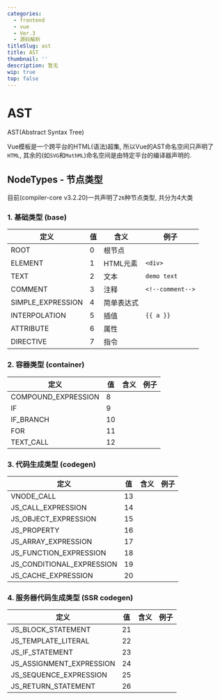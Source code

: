 ```yaml
---
categories:
  - frontend
  - vue
  - Ver.3
  - 源码解析
titleSlug: ast
title: AST
thumbnail: ''
description: 暂无
wip: true
top: false
---
```

# AST

AST(Abstract Syntax Tree)

Vue模板是一个跨平台的HTML(语法)超集, 所以Vue的AST命名空间只声明了`HTML`, 其余的(如`SVG`和`MathML`)命名空间是由特定平台的编译器声明的.



## NodeTypes - 节点类型

目前(compiler-core v3.2.20)一共声明了`26`种节点类型, 共分为4大类

### 1. 基础类型 (base)

| 定义              | 值   | 含义       | 例子             |
| ----------------- | ---- | ---------- | ---------------- |
| ROOT              | 0    | 根节点     |                  |
| ELEMENT           | 1    | HTML元素   | `<div>`          |
| TEXT              | 2    | 文本       | `demo text`      |
| COMMENT           | 3    | 注释       | `<!--comment-->` |
| SIMPLE_EXPRESSION | 4    | 简单表达式 |                  |
| INTERPOLATION     | 5    | 插值       | `{{ a }}`        |
| ATTRIBUTE         | 6    | 属性       |                  |
| DIRECTIVE         | 7    | 指令       |                  |



### 2. 容器类型 (container)

| 定义                | 值   | 含义 | 例子 |
| ------------------- | ---- | ---- | ---- |
| COMPOUND_EXPRESSION | 8    |      |      |
| IF                  | 9    |      |      |
| IF_BRANCH           | 10   |      |      |
| FOR                 | 11   |      |      |
| TEXT_CALL           | 12   |      |      |



### 3. 代码生成类型 (codegen)

| 定义                      | 值   | 含义 | 例子 |
| ------------------------- | ---- | ---- | ---- |
| VNODE_CALL                | 13   |      |      |
| JS_CALL_EXPRESSION        | 14   |      |      |
| JS_OBJECT_EXPRESSION      | 15   |      |      |
| JS_PROPERTY               | 16   |      |      |
| JS_ARRAY_EXPRESSION       | 17   |      |      |
| JS_FUNCTION_EXPRESSION    | 18   |      |      |
| JS_CONDITIONAL_EXPRESSION | 19   |      |      |
| JS_CACHE_EXPRESSION       | 20   |      |      |



### 4. 服务器代码生成类型 (SSR codegen)

| 定义                     | 值   | 含义 | 例子 |
| ------------------------ | ---- | ---- | ---- |
| JS_BLOCK_STATEMENT       | 21   |      |      |
| JS_TEMPLATE_LITERAL      | 22   |      |      |
| JS_IF_STATEMENT          | 23   |      |      |
| JS_ASSIGNMENT_EXPRESSION | 24   |      |      |
| JS_SEQUENCE_EXPRESSION   | 25   |      |      |
| JS_RETURN_STATEMENT      | 26   |      |      |
